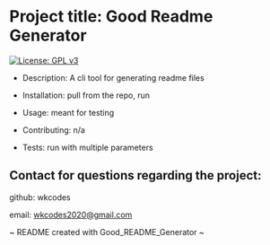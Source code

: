 

# Project title: Good Readme Generator

[![License: GPL v3](https://img.shields.io/badge/License-GPLv3-blue.svg)](https://www.gnu.org/licenses/gpl-3.0)

* Description: A cli tool for generating readme files

* Installation: pull from the repo, run 

* Usage: meant for testing 

* Contributing: n/a

* Tests: run with multiple parameters

## Contact for questions regarding the project:

 github: wkcodes

 email: wkcodes2020@gmail.com

~ README created with Good_README_Generator ~


